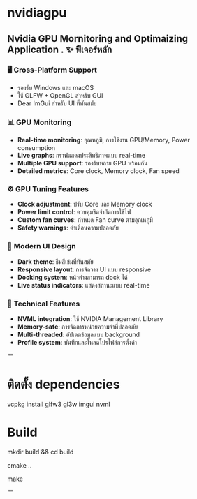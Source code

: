# nvidiagpu
Nvidia GPU Mornitoring and Optimaizing Application .
✨ ฟีเจอร์หลัก
-------------

### 🖥️ **Cross-Platform Support**

-   รองรับ Windows และ macOS
-   ใช้ GLFW + OpenGL สำหรับ GUI
-   Dear ImGui สำหรับ UI ที่ทันสมัย

### 📊 **GPU Monitoring**

-   **Real-time monitoring**: อุณหภูมิ, การใช้งาน GPU/Memory, Power consumption
-   **Live graphs**: กราฟแสดงประสิทธิภาพแบบ real-time
-   **Multiple GPU support**: รองรับหลาย GPU พร้อมกัน
-   **Detailed metrics**: Core clock, Memory clock, Fan speed

### ⚙️ **GPU Tuning Features**

-   **Clock adjustment**: ปรับ Core และ Memory clock
-   **Power limit control**: ควบคุมขีดจำกัดการใช้ไฟ
-   **Custom fan curves**: กำหนด Fan curve ตามอุณหภูมิ
-   **Safety warnings**: คำเตือนความปลอดภัย

### 🎨 **Modern UI Design**

-   **Dark theme**: ธีมสีเข้มที่ทันสมัย
-   **Responsive layout**: การจัดวาง UI แบบ responsive
-   **Docking system**: หน้าต่างสามารถ dock ได้
-   **Live status indicators**: แสดงสถานะแบบ real-time

### 🔧 **Technical Features**

-   **NVML integration**: ใช้ NVIDIA Management Library
-   **Memory-safe**: การจัดการหน่วยความจำที่ปลอดภัย
-   **Multi-threaded**: อัปเดตข้อมูลแบบ background
-   **Profile system**: บันทึกและโหลดโปรไฟล์การตั้งค่า

  ""
  # ติดตั้ง dependencies

vcpkg install glfw3 gl3w imgui nvml

# Build

mkdir build && cd build

cmake ..

make

""
